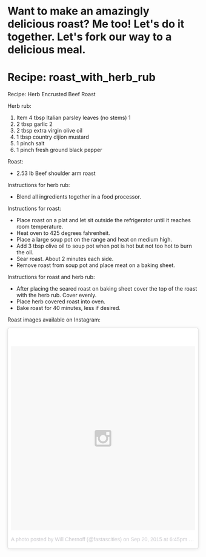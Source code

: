 # Want to make an amazingly delicious roast? Me too! Let's do it together. Let's fork our way to a delicious meal.

# Recipe: roast_with_herb_rub
Recipe: Herb Encrusted Beef Roast

Herb rub:
1. Item 4 tbsp Italian parsley leaves (no stems) 1
2. 2 tbsp garlic 2
3. 2 tbsp extra virgin olive oil
4. 1 tbsp country dijion mustard
5. 1 pinch salt
6. 1 pinch fresh ground black pepper

Roast:
* 2.53 lb Beef shoulder arm roast

Instructions for herb rub:
* Blend all ingredients together in a food processor.

Instructions for roast:
* Place roast on a plat and let sit outside the refrigerator until it reaches room temperature.
* Heat oven to 425 degrees fahrenheit.
* Place a large soup pot on the range and heat on medium high.
* Add 3 tbsp olive oil to soup pot when pot is hot but not too hot to burn the oil.
* Sear roast. About 2 minutes each side.
* Remove roast from soup pot and place meat on a baking sheet.

Instructions for roast and herb rub:
* After placing the seared roast on baking sheet cover the top of the roast with the herb rub. Cover evenly.
* Place herb covered roast into oven.
* Bake roast for 40 minutes, less if desired.

Roast images available on Instagram:

<blockquote class="instagram-media" data-instgrm-version="5" style=" background:#FFF; border:0; border-radius:3px; box-shadow:0 0 1px 0 rgba(0,0,0,0.5),0 1px 10px 0 rgba(0,0,0,0.15); margin: 1px; max-width:658px; padding:0; width:99.375%; width:-webkit-calc(100% - 2px); width:calc(100% - 2px);"><div style="padding:8px;"> <div style=" background:#F8F8F8; line-height:0; margin-top:40px; padding:50.0% 0; text-align:center; width:100%;"> <div style=" background:url(data:image/png;base64,iVBORw0KGgoAAAANSUhEUgAAACwAAAAsCAMAAAApWqozAAAAGFBMVEUiIiI9PT0eHh4gIB4hIBkcHBwcHBwcHBydr+JQAAAACHRSTlMABA4YHyQsM5jtaMwAAADfSURBVDjL7ZVBEgMhCAQBAf//42xcNbpAqakcM0ftUmFAAIBE81IqBJdS3lS6zs3bIpB9WED3YYXFPmHRfT8sgyrCP1x8uEUxLMzNWElFOYCV6mHWWwMzdPEKHlhLw7NWJqkHc4uIZphavDzA2JPzUDsBZziNae2S6owH8xPmX8G7zzgKEOPUoYHvGz1TBCxMkd3kwNVbU0gKHkx+iZILf77IofhrY1nYFnB/lQPb79drWOyJVa/DAvg9B/rLB4cC+Nqgdz/TvBbBnr6GBReqn/nRmDgaQEej7WhonozjF+Y2I/fZou/qAAAAAElFTkSuQmCC); display:block; height:44px; margin:0 auto -44px; position:relative; top:-22px; width:44px;"></div></div><p style=" color:#c9c8cd; font-family:Arial,sans-serif; font-size:14px; line-height:17px; margin-bottom:0; margin-top:8px; overflow:hidden; padding:8px 0 7px; text-align:center; text-overflow:ellipsis; white-space:nowrap;"><a href="https://instagram.com/p/73-rk1xqCi/" style=" color:#c9c8cd; font-family:Arial,sans-serif; font-size:14px; font-style:normal; font-weight:normal; line-height:17px; text-decoration:none;" target="_blank">A photo posted by Will Chernoff (@fastascities)</a> on <time style=" font-family:Arial,sans-serif; font-size:14px; line-height:17px;" datetime="2015-09-21T01:45:13+00:00">Sep 20, 2015 at 6:45pm PDT</time></p></div></blockquote>
<script async defer src="//platform.instagram.com/en_US/embeds.js"></script>
